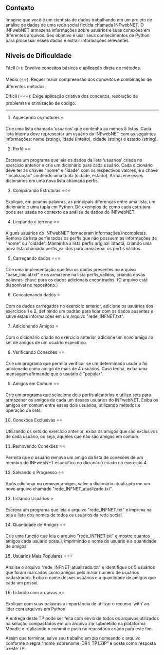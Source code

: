 
## **Contexto**
Imagine que você é um cientista de dados trabalhando em um projeto de análise de dados de uma rede social fictícia chamada INFwebNET. O INFwebNET armazena informações sobre usuários e suas conexões em diferentes arquivos. Seu objetivo é usar seus conhecimentos de Python para processar esses dados e extrair informações relevantes.

## Níveis de Dificuldade
Fácil (⭐): Envolve conceitos básicos e aplicação direta de métodos.

Médio (⭐⭐): Requer maior compreensão dos conceitos e combinação de diferentes métodos.

Difícil (⭐⭐⭐): Exige aplicação criativa dos conceitos, resolução de problemas e otimização de código.

---

1. Aquecendo os motores ⭐

Crie uma lista chamada ‘usuarios’ que contenha ao menos 5 listas. Cada lista interna deve representar um usuário do INFwebNET com as seguintes informações: nome (string), idade (inteiro), cidade (string) e estado (string).

2. Perfil ⭐⭐

Escreva um programa que leia os dados da lista ‘usuarios’ criada no exercício anterior e crie um dicionário para cada usuário. Cada dicionário deve ter as chaves "nome" e "idade" com os respectivos valores, e a chave "localização" contendo uma tupla (cidade, estado). Armazene esses dicionários em uma nova lista chamada perfis.

3. Comparando Estruturas ⭐⭐⭐

Explique, em poucas palavras, as principais diferenças entre uma lista, um dicionário e uma tupla em Python. Dê exemplos de como cada estrutura pode ser usada no contexto da análise de dados do INFwebNET.

4. Limpando o terreno ⭐⭐

Alguns usuários do INFwebNET forneceram informações incompletas. Remova da lista perfis todos os perfis que não possuem as informações de "nome" ou "cidade". Mantenha a lista perfis original intacta, criando uma nova lista chamada perfis_validos para armazenar os perfis válidos.

5. Carregando dados ⭐⭐⭐

Crie uma implementação que leia os dados presentes no arquivo "base_inicial.txt" e os armazene na lista perfis_validos, criando novas palavras-chave para os dados adicionais encontrados. (O arquivo está disponível no repositório.)

6. Concatenando dados ⭐

Com os dados carregados no exercício anterior, adicione os usuários dos exercícios 1 e 2, definindo um padrão para lidar com os dados ausentes e salve estas informações em um arquivo "rede_INFNET.txt".

7. Adicionando Amigos ⭐

Com o dicionário criado no exercício anterior, adicione um novo amigo ao set de amigos de um usuário específico.

8. Verificando Conexões ⭐⭐

Crie um programa que permita verificar se um determinado usuário foi adicionado como amigo de mais de 4 usuários. Caso tenha, exiba uma mensagem afirmando que o usuário é "popular".

9. Amigos em Comum ⭐⭐

Crie um programa que selecione dois perfis aleatórios e utilize sets para armazenar os amigos de cada um desses usuários do INFwebNET. Exiba os amigos em comum entre esses dois usuários, utilizando métodos e operação de sets.

10. Conexões Exclusivas ⭐⭐

Utilizando os sets do exercício anterior, exiba os amigos que são exclusivos de cada usuário, ou seja, aqueles que não são amigos em comum.

11. Removendo Conexões ⭐⭐

Permita que o usuário remova um amigo da lista de conexões de um membro do INFwebNET específico no dicionário criado no exercício 4.

12. Salvando o Progresso ⭐⭐

Após adicionar ou remover amigos, salve o dicionário atualizado em um novo arquivo chamado "rede_INFNET_atualizado.txt".

13. Listando Usuários ⭐

Escreva um programa que leia o arquivo "rede_INFNET.txt" e imprima na tela a lista dos nomes de todos os usuários da rede social.

14. Quantidade de Amigos ⭐⭐

Crie uma função que leia o arquivo "rede_INFNET.txt" e mostre quantos amigos cada usuário possui, imprimindo o nome do usuário e a quantidade de amigos.

15. Usuários Mais Populares ⭐⭐⭐

Analise o arquivo "rede_INFNET_atualizado.txt" e identifique os 5 usuários que foram marcados como amigos pelo maior número de usuários cadastrados. Exiba o nome desses usuários e a quantidade de amigos que cada um possui.

16. Lidando com arquivos ⭐⭐

Explique com suas palavras a importância de utilizar o recurso ‘with’ ao lidar com arquivos em Python.

A entrega deste TP pode ser feita com envio de todos os arquivos utilizados na solução compactados em um arquivo zip submetido na plataforma Moodle e realizando o commit e push no repositório criado para este fim.

Assim que terminar, salve seu trabalho em zip nomeando o arquivo conforme a regra “nome_sobrenome_DR4_TP1.ZIP” e poste como resposta a este TP.
